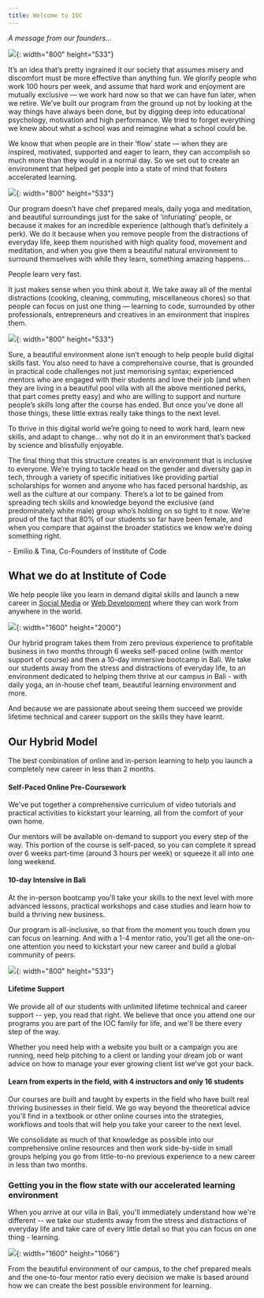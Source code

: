 ```yaml
---
title: Welcome to IOC
---
```


*A message from our founders...&nbsp;*

![](/uploads/ioc-internal-4784.jpg){: width="800" height="533"}

It’s an idea that’s pretty ingrained it our society that assumes misery and discomfort must be more effective than anything fun. We glorify people who work 100 hours per week, and assume that hard work and enjoyment are mutually exclusive — we work hard now so that we can have fun later, when we retire. We’ve built our program from the ground up not by looking at the way things have always been done, but by digging deep into educational psychology, motivation and high performance. We tried to forget everything we knew about what a school was and reimagine what a school could be.

We know that when people are in their ‘flow’ state — when they are inspired, motivated, supported and eager to learn, they can accomplish so much more than they would in a normal day. So we set out to create an environment that helped get people into a state of mind that fosters accelerated learning.

![](/uploads/ioc-5.jpg){: width="800" height="533"}

Our program doesn’t have chef prepared meals, daily yoga and meditation, and beautiful surroundings just for the sake of ‘infuriating’ people, or because it makes for an incredible experience (although that’s definitely a perk). We do it because when you remove people from the distractions of everyday life, keep them nourished with high quality food, movement and meditation, and when you give them a beautiful natural environment to surround themselves with while they learn, something amazing happens…

People learn very fast.

It just makes sense when you think about it. We take away all of the mental distractions (cooking, cleaning, commuting, miscellaneous chores) so that people can focus on just one thing — learning to code, surrounded by other professionals, entrepreneurs and creatives in an environment that inspires them.

![](/uploads/ioc-14.jpg){: width="800" height="533"}

Sure, a beautiful environment alone isn’t enough to help people build digital skills fast. You also need to have a comprehensive course, that is grounded in practical code challenges not just memorising syntax; experienced mentors who are engaged with their students and love their job (and when they are living in a beautiful pool villa with all the above mentioned perks, that part comes pretty easy) and who are willing to support and nurture people’s skills long after the course has ended. But once you’ve done all those things, these little extras really take things to the next level.

To thrive in this digital world we’re going to need to work hard, learn new skills, and adapt to change… why not do it in an environment that’s backed by science and blissfully enjoyable.

The final thing that this structure creates is an environment that is inclusive to everyone. We’re trying to tackle head on the gender and diversity gap in tech, through a variety of specific initiatives like providing partial scholarships for women and anyone who has faced personal hardship, as well as the culture at our company. There’s a lot to be gained from spreading tech skills and knowledge beyond the exclusive (and predominately white male) group who’s holding on so tight to it now. We’re proud of the fact that 80% of our students so far have been female, and when you compare that against the broader statistics we know we’re doing something right.

\- Emilio & Tina, Co-Founders of Institute of Code

## What we do at Institute of Code

We help people like you learn in demand digital skills and launch a new career in&nbsp;[Social Media](https://www.instituteofcode.com/courses/social-media)&nbsp;or&nbsp;[Web Development](https://www.instituteofcode.com/courses/web-dev)&nbsp;where they can work from anywhere in the world.

![](/uploads/ioc-21.jpg){: width="1600" height="2000"}

Our hybrid program takes them from zero previous experience to profitable business in two months through 6 weeks self-paced online (with mentor support of course) and then a 10-day immersive bootcamp in Bali. We take our students away from the stress and distractions of everyday life, to an environment dedicated to helping them thrive at our campus in Bali - with daily yoga, an in-house chef team, beautiful learning environment and more.

And because we are passionate about seeing them succeed we provide lifetime technical and career support on the skills they have learnt.

## Our Hybrid Model

The best combination of online and in-person learning to help you launch a completely new career in less than 2 months.

#### Self-Paced Online Pre-Coursework

We've put together a comprehensive curriculum of video tutorials and practical activities to kickstart your learning, all from the comfort of your own home.

Our mentors will be available on-demand to support you every step of the way. This portion of the course is self-paced, so you can complete it spread over 6 weeks part-time (around 3 hours per week) or squeeze it all into one long weekend.

#### 10-day Intensive in Bali

At the in-person bootcamp you'll take your skills to the next level with more advanced lessons, practical workshops and case studies and learn how to build a thriving new business.

Our program is all-inclusive, so that from the moment you touch down you can focus on learning. And with a 1-4 mentor ratio, you'll get all the one-on-one attention you need to kickstart your new career and build a global community of peers.

![](/uploads/ioc-5dm49212.jpg){: width="800" height="533"}

#### Lifetime Support

We provide all of our students with unlimited lifetime technical and career support -- yep, you read that right. We believe that once you attend one our programs you are part of the IOC family for life, and we'll be there every step of the way.

Whether you need help with a website you built or a campaign you are running, need help pitching to a client or landing your dream job or want advice on how to manage your ever growing client list we've got your back.

#### Learn from experts in the field, with 4 instructors and only 16 students

Our courses are built and taught by experts in the field who have built real thriving businesses in their field. We go way beyond the theoretical advice you'll find in a textbook or other online courses into the strategies, workflows and tools that will help you take your career to the next level.

We consolidate as much of that knowledge as possible into our comprehensive online resources and then work side-by-side in small groups helping you go from little-to-no previous experience to a new career in less than two months.

### Getting you in the flow state with our accelerated learning environment

When you arrive at our villa in Bali, you'll immediately understand how we're different -- we take our students away from the stress and distractions of everyday life and take care of every little detail so that you can focus on one thing - learning.

![](/uploads/ioc-5dm49212.jpg){: width="1600" height="1066"}

From the beautiful environment of our campus, to the chef prepared meals and the one-to-four mentor ratio every decision we make is based around how we can create the best possible environment for learning.